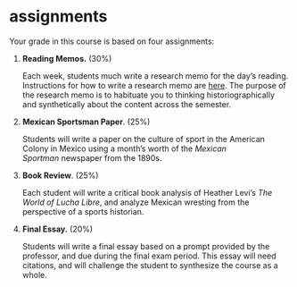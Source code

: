 # assignments

Your grade in this course is based on four assignments:

1.  **Reading Memos.** (30%)
    
    Each week, students much write a research memo for the day’s reading. Instructions for how to write a research memo are [here](http://chadblack.net/LatAmSport2019/memo/). The purpose of the research memo is to habituate you to thinking historiographically and synthetically about the content across the semester.
    
2.  **Mexican Sportsman Paper**. (25%)
    
    Students will write a paper on the culture of sport in the American Colony in Mexico using a month’s worth of the _Mexican Sportman_ newspaper from the 1890s.
    
3.  **Book Review**. (25%)
    
    Each student will write a critical book analysis of Heather Levi’s _The World of Lucha Libre_, and analyze Mexican wresting from the perspective of a sports historian.
    
4.  **Final Essay.** (20%)
    
    Students will write a final essay based on a prompt provided by the professor, and due during the final exam period. This essay will need citations, and will challenge the student to synthesize the course as a whole.